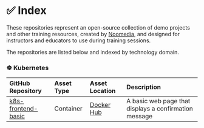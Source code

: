 # ✅ Index

These repositories represent an open-source collection of demo projects and other training resources, created by [Noomedia](https://github.com/noomedia), and designed for instructors and educators to use during training sessions.

The repositories are listed below and indexed by technology domain.

### ☸️ Kubernetes

| GitHub Repository | Asset Type | Asset Location | Description |
| :--- | :--- | :--- | :--- |
| [k8s-frontend-basic](https://github.com/trainingdemos/k8s-frontend-basic#k8s-frontend-basic) | Container | [Docker Hub](https://hub.docker.com/r/trainingdemos/k8s-frontend-basic) | A basic web page that displays a confirmation message |
